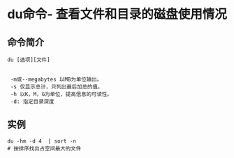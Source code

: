 # du命令- 查看文件和目录的磁盘使用情况

## 命令简介

`du [选项][文件] `

```shell

 -m或--megabytes 以MB为单位输出。 
 -s 仅显示总计，只列出最后加总的值。 
 -h 以K，M，G为单位，提高信息的可读性。 
 -d: 指定目录深度
```

## 实例

```shell
du -hm -d 4  | sort -n
# 按排序找出占空间最大的文件
```